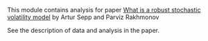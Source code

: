 This module contains analysis for paper
[What is a robust stochastic volatility model](https://papers.ssrn.com/sol3/papers.cfm?abstract_id=4647027) by Artur Sepp and Parviz Rakhmonov

See the description of data and analysis in the paper.